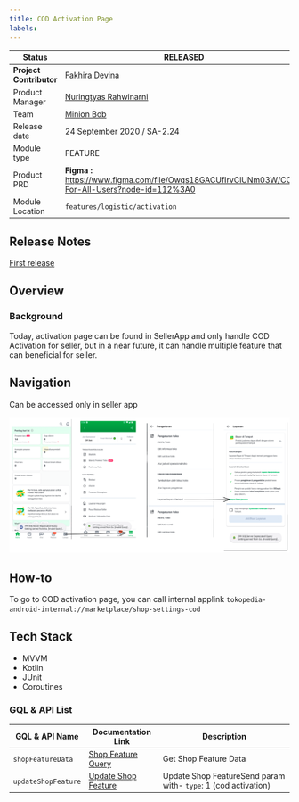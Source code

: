 ```yaml
---
title: COD Activation Page
labels:
---
```



| **Status** | <!--start status:GREEN-->RELEASED<!--end status--> |
| --- | --- |
| **Project Contributor** | [Fakhira Devina](https://tokopedia.atlassian.net/wiki/people/61077e53b704b40068e80a8e?ref=confluence) |
| Product Manager | [Nuringtyas Rahwinarni](https://tokopedia.atlassian.net/wiki/people/5f58b98ed2c77e0075ac9865?ref=confluence)  |
| Team | [Minion Bob](https://tokopedia.atlassian.net/people/team/2373d8a6-1afc-4f2a-aa7a-63855c273051) |
| Release date | 24 September 2020 / <!--start status:GREY-->SA-2.24<!--end status-->  |
| Module type | <!--start status:YELLOW-->FEATURE<!--end status--> |
| Product PRD | **Figma :** <https://www.figma.com/file/Owqs18GACUfIrvClUNm03W/COD-For-All-Users?node-id=112%3A0>  |
| Module Location | `features/logistic/activation` |

<!--toc-->

## Release Notes

<!--start expand:24 September 2020 (SA-2.24)-->
[First release](https://tokopedia.atlassian.net/browse/AN-20018)
<!--end expand-->

## Overview

### Background

Today, activation page can be found in SellerApp and only handle COD Activation for seller, but in a near future, it can handle multiple feature that can beneficial for seller.

## Navigation

Can be accessed only in seller app

![](res/navigation.png)

## How-to

To go to COD activation page, you can call  internal applink `tokopedia-android-internal://marketplace/shop-settings-cod`

## Tech Stack

- MVVM
- Kotlin
- JUnit
- Coroutines

### GQL & API List



| **GQL & API Name** | **Documentation Link** | **Description** |
| --- | --- | --- |
| `shopFeatureData` | [Shop Feature Query](/wiki/spaces/MC/pages/622891217/Shop+Feature+Query)  | Get Shop Feature Data |
| `updateShopFeature` | [Update Shop Feature](/wiki/spaces/MC/pages/617913598/Update+Shop+Feature)  | Update Shop FeatureSend param with- `type`: 1 (cod activation)<br/> |